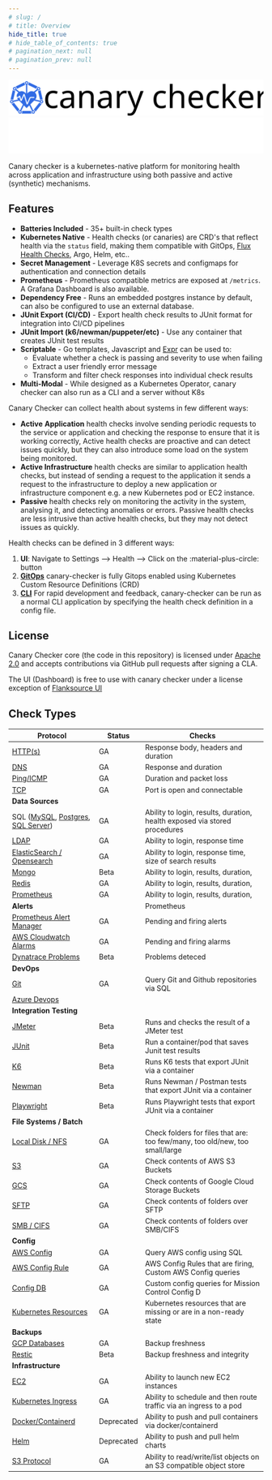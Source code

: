 ```yaml
---
# slug: /
# title: Overview
hide_title: true
# hide_table_of_contents: true
# pagination_next: null
# pagination_prev: null
---
```


![Canary Checker](./images/canary-checker.svg#gh-light-mode-only)
![Canary Checker](./images/canary-checker-white.svg#gh-dark-mode-only)

Canary checker is a kubernetes-native platform for monitoring health across application and infrastructure using both passive and active (synthetic) mechanisms.

## Features

* **Batteries Included** - 35+ built-in check types
* **Kubernetes Native** - Health checks (or canaries) are CRD's that reflect health via the `status` field, making them compatible with GitOps, [Flux Health Checks](https://fluxcd.io/flux/components/kustomize/kustomization/#health-checks), Argo, Helm, etc..
* **Secret Management** - Leverage K8S secrets and configmaps for authentication and connection details
* **Prometheus** - Prometheus compatible metrics are exposed at `/metrics`.  A Grafana Dashboard is also available.
* **Dependency Free** - Runs an embedded postgres instance by default,  can also be configured to use an external database.
* **JUnit Export (CI/CD)**  - Export health check results to JUnit format for integration into CI/CD pipelines
* **JUnit Import (k6/newman/puppeter/etc)** - Use any container that creates JUnit test results
* **Scriptable** - Go templates, Javascript and [Expr](https://github.com/antonmedv/expr) can be used to:
  * Evaluate whether a check is passing and severity to use when failing
  * Extract a user friendly error message
  * Transform and filter check responses into individual check results
* **Multi-Modal** - While designed as a Kubernetes Operator, canary checker can also run as a CLI and a server without K8s

Canary Checker can collect health about systems in few different ways:

* **Active** **Application** health checks involve sending periodic requests to the service or application and checking the response to ensure that it is working correctly,  Active health checks are proactive and can detect issues quickly, but they can also introduce some load on the system being monitored.
* **Active Infrastructure** health checks are similar to application health checks, but instead of sending a request to the application it sends a request to the infrastructure to deploy a new application or infrastructure component e.g. a new Kubernetes pod or EC2 instance.
* **Passive** health checks rely on monitoring the activity in the system, analysing it, and detecting anomalies or errors. Passive health checks are less intrusive than active health checks, but they may not detect issues as quickly.

Health checks can be defined in 3 different ways:

1. **UI**: Navigate to Settings --> Health --> Click on the :material-plus-circle: button
1. **[GitOps](./concepts/gitops.md)** canary-checker is fully Gitops enabled using Kubernetes Custom Resource Definitions (CRD)
1. **[CLI](./tutorials/run.md)** For rapid development and feedback, canary-checker can be run as a normal CLI application by specifying the health check definition in a config file.

## License

Canary Checker core (the code in this repository) is licensed under [Apache 2.0](https://raw.githubusercontent.com/flanksource/canary-checker/main/LICENSE) and accepts contributions via GitHub pull requests after signing a CLA.

The UI (Dashboard) is free to use with canary checker under a license exception of [Flanksource UI](https://github.com/flanksource/flanksource-ui/blob/main/LICENSE#L7)

## Check Types

| Protocol                            | Status             | Checks |
| ----------------------------------- | ------------------ | ---- |
| [HTTP(s)](reference/http)                             | GA                 | Response body, headers and duration |
| [DNS](reference/dns)                                 | GA                 | Response and duration |
| [Ping/ICMP](reference/icmp)                            | GA | Duration and packet loss |
| [TCP](reference/tcp) | GA | Port is open and connectable |
| **Data Sources**                    |                    |      |
| SQL ([MySQL](reference/mysql), [Postgres](reference/postgres), [SQL Server](reference/mssql)) | GA | Ability to login, results, duration, health exposed via stored procedures |
| [LDAP](reference/ldap)                                | GA | Ability to login, response time |
| [ElasticSearch / Opensearch](reference/elasticsearch)           | GA | Ability to login, response time, size of search results |
| [Mongo](reference/mongo)                               | Beta | Ability to login, results, duration, |
| [Redis](reference/redis)                               | GA | Ability to login, results, duration, |
| [Prometheus](reference/prometheus) | GA | Ability to login, results, duration, |
| **Alerts**                 |                    | Prometheus |
| [Prometheus Alert Manager](reference/alert-manager) | GA | Pending and firing alerts |
| [AWS Cloudwatch Alarms](reference/cloudwatch) | GA | Pending and firing alarms |
| [Dynatrace Problems](reference/dynatrace) | Beta | Problems deteced |
| **DevOps** |  |  |
| [Git](reference/git) | GA | Query Git and Github repositories via SQL |
| [Azure Devops](reference/azure-devops) |  |  |
| **Integration Testing** |  |  |
| [JMeter](reference/jmeter) | Beta | Runs and checks the result of a JMeter test |
| [JUnit](reference/junit) | Beta | Run a container/pod that saves Junit test results |
| [K6](reference/k6) | Beta | Runs K6 tests that export JUnit via a container |
| [Newman](reference/newman) | Beta |  Runs Newman / Postman tests that export JUnit via a container  |
| [Playwright](reference/Playwright) | Beta |  Runs Playwright tests that export JUnit via a container  |
| **File Systems / Batch** |                    |      |
| [Local Disk / NFS](reference/folder)                      | GA         | Check folders for files that are:  too few/many, too old/new, too small/large |
| [S3](reference/s3-bucket) | GA | Check contents of AWS S3 Buckets |
| [GCS](reference/gcs-bucket) | GA | Check contents of Google Cloud Storage Buckets |
| [SFTP](reference/sftp) | GA | Check contents of folders over SFTP |
| [SMB / CIFS](reference/smb) | GA | Check contents of folders over SMB/CIFS |
| **Config**                          |                    |      |
| [AWS Config](reference/aws-config)                          | GA | Query AWS config using SQL |
| [AWS Config Rule](reference/aws-config-rule)                          | GA | AWS Config Rules that are firing, Custom AWS Config queries |
| [Config DB](reference/configdb)             | GA | Custom config queries for Mission Control Config D |
| [Kubernetes Resources](reference/kubernetes)                | GA | Kubernetes resources that are missing or are in a non-ready state |
| **Backups**                         |                    |      |
| [GCP Databases](reference/gcs-database-backup)  | GA | Backup freshness |
| [Restic](reference/restic)                              | Beta | Backup freshness and integrity |
| **Infrastructure** |  | |
| [EC2](reference/ec2) | GA | Ability to launch new EC2 instances |
| [Kubernetes Ingress](reference/pod) | GA | Ability to schedule and then route traffic via an ingress to a pod |
| [Docker/Containerd](reference/containerd) | Deprecated | Ability to push and pull containers via docker/containerd |
| [Helm](reference/helm) | Deprecated | Ability to push and pull helm charts |
| [S3 Protocol](reference/s3-protocol) | GA | Ability to read/write/list objects on an S3 compatible object store |

